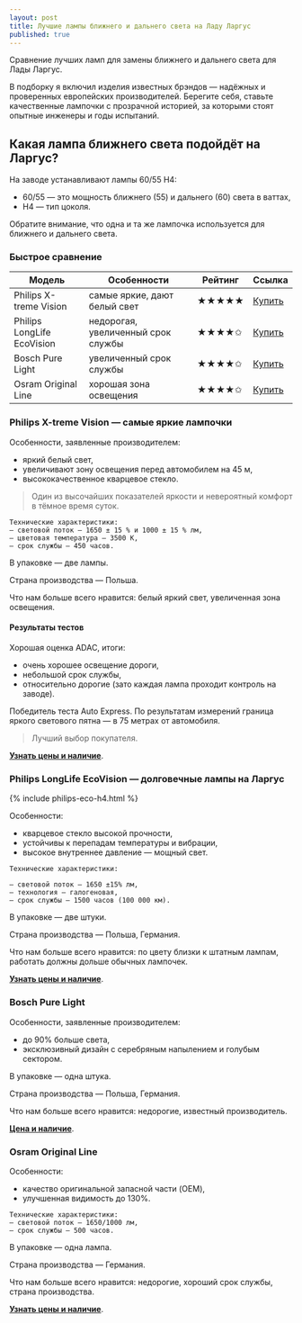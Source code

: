 ```yaml
---
layout: post
title: Лучшие лампы ближнего и дальнего света на Ладу Ларгус
published: true
---
```


Сравнение лучших ламп для замены ближнего и дальнего света для Лады Ларгус.

В подборку я включил изделия известных брэндов — надёжных и проверенных европейских производителей. Берегите себя, ставьте качественные лампочки с прозрачной историей, за которыми стоят опытные инженеры и годы испытаний.

## Какая лампа ближнего света подойдёт на Ларгус?

На заводе устанавливают лампы 60/55 H4:

- 60/55 — это мощность ближнего (55) и дальнего (60) света в ваттах,
- H4 — тип цоколя.

Обратите внимание, что одна и та же лампочка используется для ближнего и дальнего света.

### Быстрое сравнение

Модель | Особенности | Рейтинг | Ссылка
------------ | ------------- |------|---
Philips X-treme Vision | самые яркие, дают белый свет | ★★★★★ | [Купить](https://ya.cc/m/p6F5G)
Philips LongLife EcoVision | недорогая, увеличенный срок службы | ★★★★✩ | [Купить](https://ya.cc/m/p6DvM)
Bosch Pure Light | увеличенный срок службы | ★★★★✩ | [Купить](https://ya.cc/m/p6PR6)
Osram Original Line | хорошая зона освещения | ★★★★✩ | [Купить](https://ya.cc/m/p6e64)

### Philips X-treme Vision — самые яркие лампочки

Особенности, заявленные производителем:

- яркий белый свет,
- увеличивают зону освещения перед автомобилем на 45 м,
- высококачественное кварцевое стекло.

> Один из высочайших показателей яркости и невероятный комфорт в тёмное время суток.

```
Технические характеристики:
— световой поток — 1650 ± 15 % и 1000 ± 15 % лм,
— цветовая температура — 3500 К,
— срок службы — 450 часов.
```

В упаковке — две лампы.

Страна производства — Польша.

Что нам больше всего нравится: белый яркий свет, увеличенная зона освещения.

#### Результаты тестов
Хорошая оценка ADAC, итоги: 

- очень хорошее освещение дороги,
- небольшой срок службы,
- относительно дорогие (зато каждая лампа проходит контроль на заводе).

Победитель теста Auto Express. По результатам измерений граница яркого светового пятна — в 75 метрах от автомобиля.

> Лучший выбор покупателя.

**[Узнать цены и наличие](https://ya.cc/m/p6F5G)**.

### Philips LongLife EcoVision — долговечные лампы на Ларгус

{% include philips-eco-h4.html %}

Особенности:

- кварцевое стекло высокой прочности,
- устойчивы к перепадам температуры и вибрации,
- высокое внутреннее давление — мощный свет.

```
Технические характеристики:

— световой поток — 1650 ±15% лм,
— технология — галогеновая,
— срок службы — 1500 часов (100 000 км).
```

В упаковке — две штуки.

Страна производства — Польша, Германия.

Что нам больше всего нравится: по цвету близки к штатным лампам, работать должны дольше обычных лампочек.

**[Узнать цены и наличие](https://ya.cc/m/p6DvM)**.


### Bosch Pure Light

Особенности, заявленные производителем:

- до 90% больше света,
- эксклюзивный дизайн с серебряным напылением и голубым сектором.

В упаковке — одна штука.

Страна производства — Польша, Германия.

Что нам больше всего нравится: недорогие, известный производитель.


**[Цена и наличие](https://ya.cc/m/p6PR6)**.

### Osram Original Line

Особенности:

- качество оригинальной запасной части (OEM),
- улучшенная видимость до 130%.

```
Технические характеристики:
— световой поток — 1650/1000 лм,
— срок службы — 500 часов.
```

В упаковке — одна лампа.

Страна производства — Германия.

Что нам больше всего нравится: недорогие, хороший срок службы, страна производства.


**[Узнать цены и наличие](https://ya.cc/m/p6e64)**.

